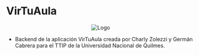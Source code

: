 # VirTuAula
<p align="center">
   <img src="https://cdn.discordapp.com/attachments/828784442293485578/886246124103532584/unknown.png" alt="Logo"/>
</p>

* Backend de la aplicación VirTuAula creada por Charly Zolezzi y Germán Cabrera para el TTIP de la Universidad Nacional de Quilmes.
